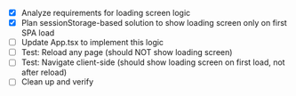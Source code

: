 - [x] Analyze requirements for loading screen logic
- [x] Plan sessionStorage-based solution to show loading screen only on first SPA load
- [ ] Update App.tsx to implement this logic
- [ ] Test: Reload any page (should NOT show loading screen)
- [ ] Test: Navigate client-side (should show loading screen on first load, not after reload)
- [ ] Clean up and verify
